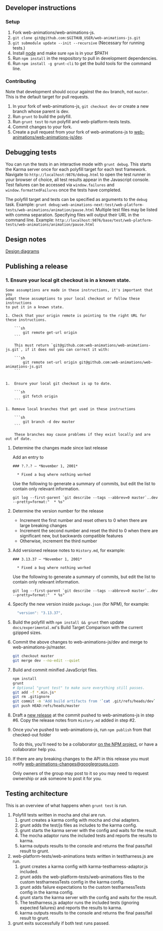## Developer instructions

### Setup

1. Fork web-animations/web-animations-js.
1. `git clone git@github.com:$GITHUB_USER/web-animations-js.git`
1. `git submodule update --init --recursive` (Necessary for running tests.)
1. Install [node](https://nodejs.org/en/) and make sure `npm` is in your $PATH
1. Run `npm install` in the respository to pull in development dependencies.
1. Run `npm install -g grunt-cli` to get the build tools for the command line.

### Contributing

Note that development should occur against the `dev` branch, not `master`. This
is the default target for pull requests.

1. In your fork of web-animations-js, `git checkout dev` or create a new branch whose parent is dev.
1. Run `grunt` to build the polyfill.
1. Run `grunt test` to run polyfill and web-platform-tests tests.
1. Commit changes to your fork.
1. Create a pull request from your fork of web-animations-js to
   [web-animations/web-animations-js/dev](https://github.com/web-animations/web-animations-js/tree/dev).


## Debugging tests

You can run the tests in an interactive mode with `grunt debug`. This starts the
Karma server once for each polyfill target for each test framework.
Navigate to `http://localhost:9876/debug.html` to open the test runner in your
browser of choice, all test results appear in the Javascript console.
Test failures can be accessed via `window.failures` and `window.formattedFailures`
once the tests have completed.

The polyfill target and tests can be specified as arguments to the `debug` task.
Example: `grunt debug:web-animations-next:test/web-platform-tests/web-animations/animation/pause.html`
Multiple test files may be listed with comma separation. Specifying files will output their URL in the command line.
Example: `http://localhost:9876/base/test/web-platform-tests/web-animations/animation/pause.html`


## Design notes

[Design diagrams](https://drive.google.com/folderview?id=0B9rpPoIDv3vTNlZxOVp6a2tNa1E&usp=sharing)


## Publishing a release

### 1. Ensure your local git checkout is in a known state.

    Some assumptions are made in these instructions, it's important that you
    adapt these assumptions to your local checkout or follow these instructions
    to put it in a known state.

    1. Check that your origin remote is pointing to the right URL for these instructions.

        ```sh
            git remote get-url origin
        ```

        This must return `git@github.com:web-animations/web-animations-js.git`, if it does not you can correct it with:

        ```sh
            git remote set-url origin git@github.com:web-animations/web-animations-js.git
        ```


    1.  Ensure your local git checkout is up to date.

        ```sh
            git fetch origin
        ```

    1. Remove local branches that get used in these instructions

        ```sh
            git branch -d dev master
        ```

        These branches may cause problems if they exist locally and are out of date.

1.  Determine the changes made since last release

    Add an entry to 

        ### ?.?.? — *November 1, 2001*

          * Fixed a bug where nothing worked

    Use the following to generate a summary of commits, but edit the list to contain only
    relevant information.

        git log --first-parent `git describe --tags --abbrev=0 master`..dev --pretty=format:"  * %s"

1.  Determine the version number for the release

    * Increment the first number and reset others to 0 when there are large breaking changes
    * Increment the second number and reset the third to 0 when there are significant new, but backwards compatible features
    * Otherwise, increment the third number

1.  Add versioned release notes to `History.md`, for example:

        ### 3.13.37 — *November 1, 2001*

          * Fixed a bug where nothing worked

    Use the following to generate a summary of commits, but edit the list to contain only
    relevant information.

        git log --first-parent `git describe --tags --abbrev=0 master`..dev --pretty=format:"  * %s"

1.  Specify the new version inside `package.json` (for NPM), for example:

    ```js
      "version": "3.13.37",
    ```

1.  Build the polyfill with `npm install && grunt` then update `docs/experimental.md`'s Build Target Comparison with the current gzipped sizes.

1.  Commit the above changes to web-animations-js/dev and merge to
    web-animations-js/master.

    ```sh
    git checkout master
    git merge dev --no-edit --quiet
    ```

1.  Build and commit minified JavaScript files.

    ```sh
    npm install
    grunt
    # Optional "grunt test" to make sure everything still passes.
    git add -f *.min.js*
    git rm .gitignore
    git commit -m 'Add build artifacts from '`cat .git/refs/heads/dev`
    git push HEAD:refs/heads/master
    ```

1.  Draft a [new release](https://github.com/web-animations/web-animations-js/releases) at the
    commit pushed to web-animations-js in step #6. Copy the release notes from `History.md`
    added in step #2.

1. Once you've pushed to web-animations-js, run `npm publish` from that checked-out folder

   To do this, you'll need to be a collaborator [on the NPM project](https://www.npmjs.com/package/web-animations-js), or have a collaborator help you.

1. If there are any breaking changes to the API in this release you must notify web-animations-changes@googlegroups.com.

   Only owners of the group may post to it so you may need to request ownership or ask someone to post it for you.

## Testing architecture

This is an overview of what happens when `grunt test` is run.

1. Polyfill tests written in mocha and chai are run.
    1. grunt creates a karma config with mocha and chai adapters.
    1. grunt adds the test/js files as includes to the karma config.
    1. grunt starts the karma server with the config and waits for the result.
    1. The mocha adaptor runs the included tests and reports the results to karma.
    1. karma outputs results to the console and returns the final pass/fail result to grunt.
1. web-platform-tests/web-animations tests written in testtharness.js are run.
    1. grunt creates a karma config with karma-testharness-adaptor.js included.
    1. grunt adds the web-platform-tests/web-animations files to the custom testharnessTests config in the karma config.
    1. grunt adds failure expectations to the custom testharnessTests config in the karma config.
    1. grunt starts the karma server with the config and waits for the result.
    1. The testharness.js adaptor runs the included tests (ignoring expected failures) and reports the results to karma.
    1. karma outputs results to the console and returns the final pass/fail result to grunt.
1. grunt exits successfully if both test runs passed.

